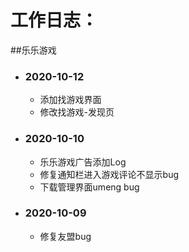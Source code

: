 #  工作日志：

   ##乐乐游戏
   
+ ### **2020-10-12**
   - 添加找游戏界面
   - 修改找游戏-发现页

+ ### **2020-10-10**
   - 乐乐游戏广告添加Log
   - 修复通知栏进入游戏评论不显示bug
   - 下载管理界面umeng bug

+ ### **2020-10-09**
   - 修复友盟bug
   




